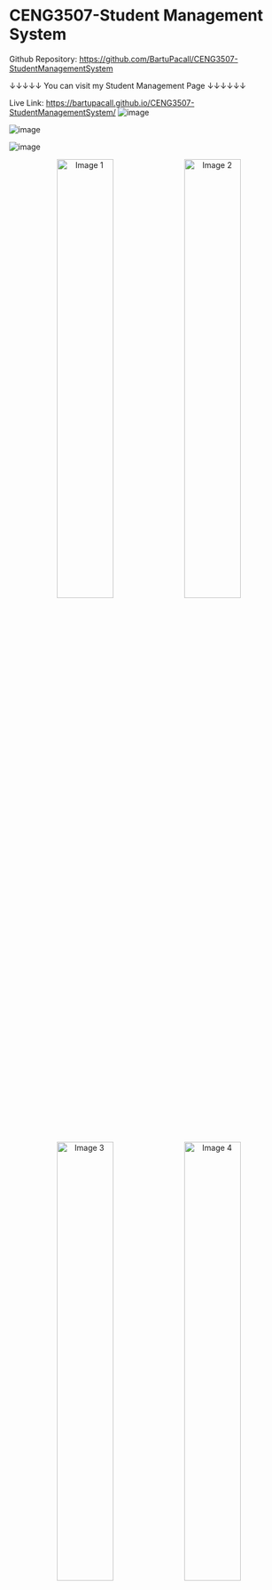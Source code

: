 # CENG3507-Student Management System
Github Repository: https://github.com/BartuPacall/CENG3507-StudentManagementSystem

↓↓↓↓↓ You can visit my Student Management Page ↓↓↓↓↓↓

Live Link: https://bartupacall.github.io/CENG3507-StudentManagementSystem/
![image](https://github.com/user-attachments/assets/ea0520f2-d87a-47ca-9156-303f3e44eb09)

![image](https://github.com/user-attachments/assets/3b0e4b1a-5c0a-4466-9c42-4a783e3faf06)

![image](https://github.com/user-attachments/assets/fc894a5d-f762-4c5d-bb3a-c50d0d927322)

<p align="center">
  <img src="https://github.com/user-attachments/assets/fb4921a8-ebab-4113-888d-a465ef1c1294" alt="Image 1" width="45%">
  <img src="https://github.com/user-attachments/assets/fe75237c-f928-4fc9-803f-9b4c95904154" alt="Image 2" width="45%">
</p>
<p align="center">
  <img src="https://github.com/user-attachments/assets/1a7c248a-88b8-401f-913f-99d9fa6481c9" alt="Image 3" width="45%">
  <img src="https://github.com/user-attachments/assets/e5b9ae0b-7bf1-4d94-9570-fc85d2ad0576" alt="Image 4" width="45%">
</p>


